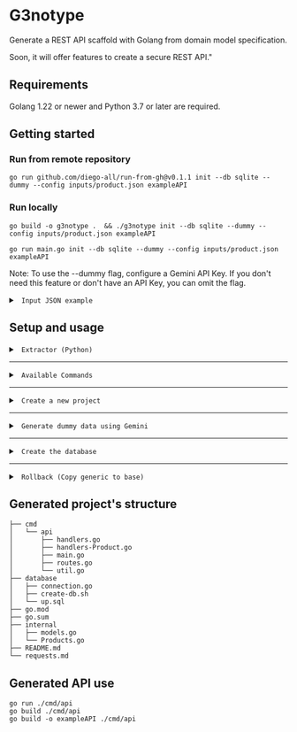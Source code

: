 # G3notype

Generate a REST API scaffold with Golang from domain model specification.

Soon, it will offer features to create a secure REST API."


## Requirements

Golang 1.22 or newer and Python 3.7 or later are required.


## Getting started

### Run from remote repository

    go run github.com/diego-all/run-from-gh@v0.1.1 init --db sqlite --dummy --config inputs/product.json exampleAPI

### Run locally

    go build -o g3notype .  && ./g3notype init --db sqlite --dummy --config inputs/product.json exampleAPI

    go run main.go init --db sqlite --dummy --config inputs/product.json exampleAPI

Note: To use the --dummy flag, configure a Gemini API Key. If you don't need this feature or don't have an API Key, you can omit the flag.

<details><summary><code> Input JSON example </code></summary>

###  (--config)

    [
        {
          "tipo": "Product",
          "atributos": {
            "name": {
              "tipoDato": "string"
            },
            "description": {
              "tipoDato": "string"
            },
            "price": {
              "tipoDato": "int"
            },
            "quantity": {
              "tipoDato": "int"
            }
          }
        }
    ]

</summary></details>

## Setup and usage

<details><summary><code> Extractor (Python) </code></summary>

## 

  Uso: python3 extractor/readMap.py <ruta_del_json>

</summary></details>

-----------------------------------------------------------
<details><summary><code> Available Commands   </code></summary>

##
Available commands

    go run github.com/diego-all/run-from-gh@latest init

    Available Commands:
      completion  Generate the autocompletion script for the specified shell
      help        Help about any command
      init        Inicializa un nuevo proyecto
      rollback    Restaura los archivos genéricos a partir de los archivos base

</summary></details>

-----------------------------------------------------------
<details><summary><code> Create a new project   </code></summary>

##
Options

    go run github.com/diego-all/run-from-gh@latest init -h

    Flags:
      -c, --config string   Ruta del archivo JSON de configuración
      -d, --db string       Tipo de base de datos (requerido)
      -u, --dummy           Generar Dummy data usando Gemini (Requiere API Key)
      -h, --help            help for init


</summary></details>

-----------------------------------------------------------

<details><summary><code> Generate dummy data using Gemini  </code></summary>

##
Generate Gemini API Key [Gemini](https://aistudio.google.com/app/apikey)

</summary></details>

-----------------------------------------------------------
<details><summary><code> Create the database </code></summary>

## 

    sh create-db.sh

</summary></details>

-----------------------------------------------------------
<details><summary><code> Rollback (Copy generic to base) </code></summary>

## 

    go run main.go rollback   (Reestablecer las Pre-Templates a su estado original)

</summary></details>
    

## Generated project's structure


    ├── cmd
    │   └── api
    │       ├── handlers.go
    │       ├── handlers-Product.go
    │       ├── main.go
    │       ├── routes.go
    │       └── util.go
    ├── database
    │   ├── connection.go
    │   ├── create-db.sh
    │   └── up.sql
    ├── go.mod
    ├── go.sum
    ├── internal
    │   ├── models.go
    │   └── Products.go
    ├── README.md
    └── requests.md

## Generated API use

    go run ./cmd/api
    go build ./cmd/api
    go build -o exampleAPI ./cmd/api


